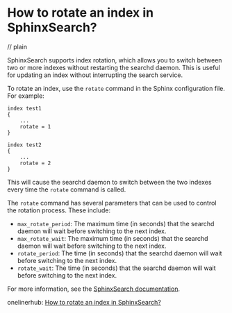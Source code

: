 # How to rotate an index in SphinxSearch?
// plain

SphinxSearch supports index rotation, which allows you to switch between two or more indexes without restarting the searchd daemon. This is useful for updating an index without interrupting the search service.

To rotate an index, use the `rotate` command in the Sphinx configuration file. For example:

```
index test1
{
    ...
    rotate = 1
}

index test2
{
    ...
    rotate = 2
}
```

This will cause the searchd daemon to switch between the two indexes every time the `rotate` command is called.

The `rotate` command has several parameters that can be used to control the rotation process. These include:

- `max_rotate_period`: The maximum time (in seconds) that the searchd daemon will wait before switching to the next index.
- `max_rotate_wait`: The maximum time (in seconds) that the searchd daemon will wait before switching to the next index.
- `rotate_period`: The time (in seconds) that the searchd daemon will wait before switching to the next index.
- `rotate_wait`: The time (in seconds) that the searchd daemon will wait before switching to the next index.

For more information, see the [SphinxSearch documentation](http://sphinxsearch.com/docs/current.html#conf-rotate).

onelinerhub: [How to rotate an index in SphinxSearch?](https://onelinerhub.com/sphinx-search/how-to-rotate-an-index-in-sphinxsearch)